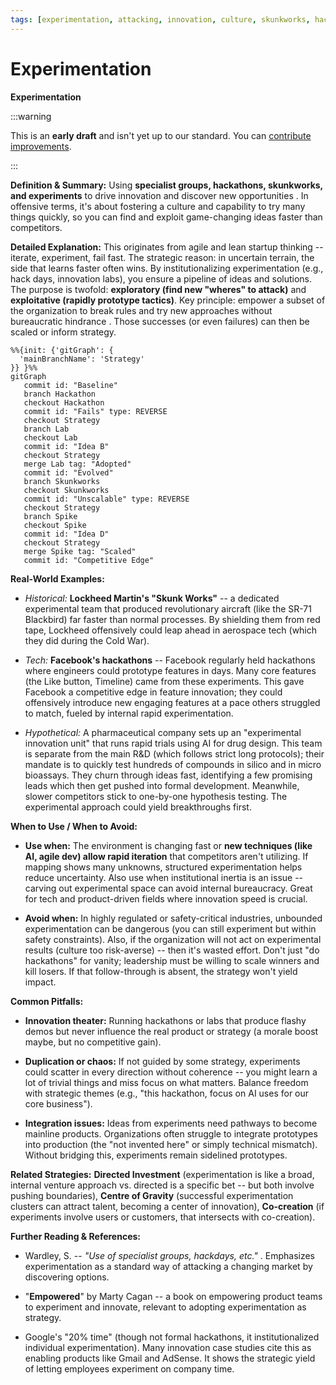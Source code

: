 ```yaml
---
tags: [experimentation, attacking, innovation, culture, skunkworks, hackathons, rapid iteration, learning]
---
```


# Experimentation

**Experimentation**

:::warning

This is an **early draft** and isn't yet up to our standard.
You can [contribute improvements](https://github.com/dave1010/wardley-leadership-strategies).

:::

**Definition & Summary:** Using **specialist groups, hackathons, skunkworks, and experiments** to drive innovation and discover new opportunities . In offensive terms, it's about fostering a culture and capability to try many things quickly, so you can find and exploit game-changing ideas faster than competitors.

**Detailed Explanation:** This originates from agile and lean startup thinking -- iterate, experiment, fail fast. The strategic reason: in uncertain terrain, the side that learns faster often wins. By institutionalizing experimentation (e.g., hack days, innovation labs), you ensure a pipeline of ideas and solutions. The purpose is twofold: **exploratory (find new "wheres" to attack)** and **exploitative (rapidly prototype tactics)**. Key principle: empower a subset of the organization to break rules and try new approaches without bureaucratic hindrance . Those successes (or even failures) can then be scaled or inform strategy.

```mermaid
%%{init: {'gitGraph': {
  'mainBranchName': 'Strategy'
}} }%%
gitGraph
   commit id: "Baseline"
   branch Hackathon
   checkout Hackathon
   commit id: "Fails" type: REVERSE
   checkout Strategy
   branch Lab
   checkout Lab
   commit id: "Idea B"
   checkout Strategy
   merge Lab tag: "Adopted"
   commit id: "Evolved"
   branch Skunkworks
   checkout Skunkworks
   commit id: "Unscalable" type: REVERSE
   checkout Strategy
   branch Spike
   checkout Spike
   commit id: "Idea D"
   checkout Strategy
   merge Spike tag: "Scaled"
   commit id: "Competitive Edge"
```


**Real-World Examples:**

-  *Historical:* **Lockheed Martin's "Skunk Works"** -- a dedicated experimental team that produced revolutionary aircraft (like the SR-71 Blackbird) far faster than normal processes. By shielding them from red tape, Lockheed offensively could leap ahead in aerospace tech (which they did during the Cold War).

-  *Tech:* **Facebook's hackathons** -- Facebook regularly held hackathons where engineers could prototype features in days. Many core features (the Like button, Timeline) came from these experiments. This gave Facebook a competitive edge in feature innovation; they could offensively introduce new engaging features at a pace others struggled to match, fueled by internal rapid experimentation.

-  *Hypothetical:* A pharmaceutical company sets up an "experimental innovation unit" that runs rapid trials using AI for drug design. This team is separate from the main R&D (which follows strict long protocols); their mandate is to quickly test hundreds of compounds in silico and in micro bioassays. They churn through ideas fast, identifying a few promising leads which then get pushed into formal development. Meanwhile, slower competitors stick to one-by-one hypothesis testing. The experimental approach could yield breakthroughs first.

**When to Use / When to Avoid:**

-  **Use when:** The environment is changing fast or **new techniques (like AI, agile dev) allow rapid iteration** that competitors aren't utilizing. If mapping shows many unknowns, structured experimentation helps reduce uncertainty. Also use when institutional inertia is an issue -- carving out experimental space can avoid internal bureaucracy. Great for tech and product-driven fields where innovation speed is crucial.

-  **Avoid when:** In highly regulated or safety-critical industries, unbounded experimentation can be dangerous (you can still experiment but within safety constraints). Also, if the organization will not act on experimental results (culture too risk-averse) -- then it's wasted effort. Don't just "do hackathons" for vanity; leadership must be willing to scale winners and kill losers. If that follow-through is absent, the strategy won't yield impact.

**Common Pitfalls:**

-  **Innovation theater:** Running hackathons or labs that produce flashy demos but never influence the real product or strategy (a morale boost maybe, but no competitive gain).

-  **Duplication or chaos:** If not guided by some strategy, experiments could scatter in every direction without coherence -- you might learn a lot of trivial things and miss focus on what matters. Balance freedom with strategic themes (e.g., "this hackathon, focus on AI uses for our core business").

-  **Integration issues:** Ideas from experiments need pathways to become mainline products. Organizations often struggle to integrate prototypes into production (the "not invented here" or simply technical mismatch). Without bridging this, experiments remain sidelined prototypes.

**Related Strategies:** **Directed Investment** (experimentation is like a broad, internal venture approach vs. directed is a specific bet -- but both involve pushing boundaries), **Centre of Gravity** (successful experimentation clusters can attract talent, becoming a center of innovation), **Co-creation** (if experiments involve users or customers, that intersects with co-creation).

**Further Reading & References:**

-  Wardley, S. -- *"Use of specialist groups, hackdays, etc."* . Emphasizes experimentation as a standard way of attacking a changing market by discovering options.

-  "**Empowered**" by Marty Cagan -- a book on empowering product teams to experiment and innovate, relevant to adopting experimentation as strategy.

-  Google's "20% time" (though not formal hackathons, it institutionalized individual experimentation). Many innovation case studies cite this as enabling products like Gmail and AdSense. It shows the strategic yield of letting employees experiment on company time.